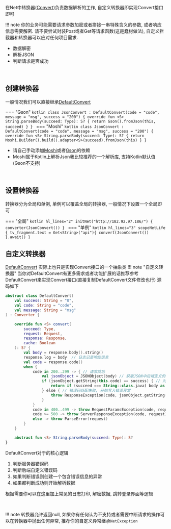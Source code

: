 在Net中转换器([Convert](https://github.com/liangjingkanji/Net/blob/master/kalle/src/main/java/com/yanzhenjie/kalle/simple/Converter.kt))负责数据解析的工作, 自定义转换器即实现Convert接口即可

!!! note
    你的业务可能需要请求参数加密或者拼接一串特殊含义的参数, 或者响应信息需要解密. 请不要尝试封装Post或者Get等请求函数(这是蠢材做法), 自定义拦截器和转换器可以应对任何项目需求.

- 数据解密
- 解析JSON
- 判断请求是否成功

<br>

## 创建转换器

一般情况我们可以直接继承[DefaultConvert](api/net/com.drake.net.convert/-default-convert/index.md)

=== "Gson"
    ```kotlin
    class JsonConvert : DefaultConvert(code = "code", message = "msg", success = "200") {
        override fun <S> String.parseBody(succeed: Type): S? {
            return Gson().fromJson(this, succeed)
        }
    }
    ```
=== "Moshi"
    ```kotlin
    class JsonConvert : DefaultConvert(code = "code", message = "msg", success = "200") {
        override fun <S> String.parseBody(succeed: Type): S? {
            return Moshi.Builder().build().adapter<S>(succeed).fromJson(this)
        }
    }
    ```

- 请自己手动添加[Moshi](https://github.com/square/moshi)或者[Gson](https://github.com/google/gson)的依赖
- Moshi属于Kotlin上解析Json我比较推荐的一个解析库, 支持Kotlin默认值(Gson不支持)

<br>

## 设置转换器
转换器分为全局和单例, 单例可以覆盖全局的转换器, 一般情况下设置一个全局即可

=== "全局"
    ```kotlin hl_lines="2"
    initNet("http://182.92.97.186/") {
        converter(JsonConvert())
    }
    ```
=== "单例"
    ```kotlin hl_lines="3"
    scopeNetLife {
        tv_fragment.text = Get<String>("api"){
            convert(JsonConvert())
        }.await()
    }
    ```


## 自定义转换器

[DefaultConvert](https://github.com/liangjingkanji/Net/blob/master/net/src/main/java/com/drake/net/convert/DefaultConvert.kt) 实际上也只是实现Convert接口的一个抽象类
!!! note "自定义转换器"
    当你对DefaultConvert有更多需求或者功能扩展的话推荐参考DefaultConvert来实现Convert接口(直接复制DefaultConvert文件修改也行)
源码如下
```kotlin
abstract class DefaultConvert(
    val success: String = "0",
    val code: String = "code",
    val message: String = "msg"
) : Converter {

    override fun <S> convert(
        succeed: Type,
        request: Request,
        response: Response,
        cache: Boolean
    ): S? {
        val body = response.body().string()
        response.log = body  // 日志记录响应信息
        val code = response.code()
        when {
            code in 200..299 -> { // 请求成功
                val jsonObject = JSONObject(body) // 获取JSON中后端定义的错误码和错误信息
                if (jsonObject.getString(this.code) == success) { // 对比后端自定义错误码
                    return if (succeed === String::class.java) body as S else body.parseBody(succeed)
                } else { // 错误码匹配失败, 开始写入错误异常
                    throw ResponseException(code, jsonObject.getString(message), request, body)
                }
            }
            code in 400..499 -> throw RequestParamsException(code, request) // 请求参数错误
            code >= 500 -> throw ServerResponseException(code, request) // 服务器异常错误
            else -> throw ParseError(request)
        }
    }

    abstract fun <S> String.parseBody(succeed: Type): S?
}
```

DefaultConvert对于的核心逻辑

1. 判断服务器错误码
1. 判断后端自定义错误码
1. 如果判断错误则创建一个包含错误信息的异常
1. 如果都判断成功则开始解析数据

根据需要你可以在这里加上常见的日志打印, 解密数据, 跳转登录界面等逻辑

<br>

!!! note
    转换器允许返回null, 如果你有任何认为不支持或者需要中断请求的操作可以在转换器中抛出任何异常, 推荐你的自定义异常继承`NetException`